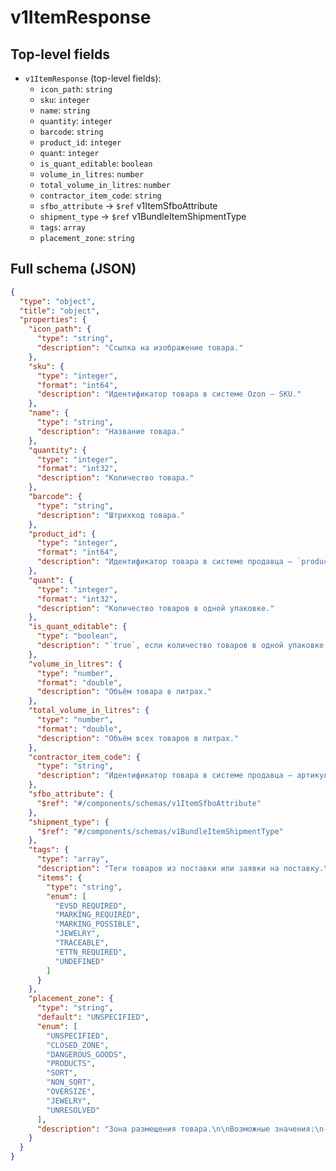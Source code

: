 # v1ItemResponse

## Top-level fields
- `v1ItemResponse` (top-level fields):
  - `icon_path`: `string`
  - `sku`: `integer`
  - `name`: `string`
  - `quantity`: `integer`
  - `barcode`: `string`
  - `product_id`: `integer`
  - `quant`: `integer`
  - `is_quant_editable`: `boolean`
  - `volume_in_litres`: `number`
  - `total_volume_in_litres`: `number`
  - `contractor_item_code`: `string`
  - `sfbo_attribute` → `$ref` v1ItemSfboAttribute
  - `shipment_type` → `$ref` v1BundleItemShipmentType
  - `tags`: `array`
  - `placement_zone`: `string`

## Full schema (JSON)
```json
{
  "type": "object",
  "title": "object",
  "properties": {
    "icon_path": {
      "type": "string",
      "description": "Ссылка на изображение товара."
    },
    "sku": {
      "type": "integer",
      "format": "int64",
      "description": "Идентификатор товара в системе Ozon — SKU."
    },
    "name": {
      "type": "string",
      "description": "Название товара."
    },
    "quantity": {
      "type": "integer",
      "format": "int32",
      "description": "Количество товара."
    },
    "barcode": {
      "type": "string",
      "description": "Штрихкод товара."
    },
    "product_id": {
      "type": "integer",
      "format": "int64",
      "description": "Идентификатор товара в системе продавца — `product_id`."
    },
    "quant": {
      "type": "integer",
      "format": "int32",
      "description": "Количество товаров в одной упаковке."
    },
    "is_quant_editable": {
      "type": "boolean",
      "description": "`true`, если количество товаров в одной упаковке можно изменить.\n"
    },
    "volume_in_litres": {
      "type": "number",
      "format": "double",
      "description": "Объём товара в литрах."
    },
    "total_volume_in_litres": {
      "type": "number",
      "format": "double",
      "description": "Объём всех товаров в литрах."
    },
    "contractor_item_code": {
      "type": "string",
      "description": "Идентификатор товара в системе продавца — артикул."
    },
    "sfbo_attribute": {
      "$ref": "#/components/schemas/v1ItemSfboAttribute"
    },
    "shipment_type": {
      "$ref": "#/components/schemas/v1BundleItemShipmentType"
    },
    "tags": {
      "type": "array",
      "description": "Теги товаров из поставки или заявки на поставку.\n\nВозможные значения:\n- `EVSD_REQUIRED` — товар с сертификацией «Меркурий»;\n- `MARKING_REQUIRED` — товар с обязательной маркировкой «Честный ЗНАК»;\n- `MARKING_POSSIBLE` — товар с возможной маркировкой «Честный ЗНАК»;\n- `JEWELRY` — товар с признаком ювелирного изделия;\n- `TRACEABLE` — товар с признаком прослеживаемости;\n- `ETTN_REQUIRED` — товар с признаком прослеживаемости, для которого необходима электронная ТТН;\n- `UNDEFINED` — неизвестный тег.\n",
      "items": {
        "type": "string",
        "enum": [
          "EVSD_REQUIRED",
          "MARKING_REQUIRED",
          "MARKING_POSSIBLE",
          "JEWELRY",
          "TRACEABLE",
          "ETTN_REQUIRED",
          "UNDEFINED"
        ]
      }
    },
    "placement_zone": {
      "type": "string",
      "default": "UNSPECIFIED",
      "enum": [
        "UNSPECIFIED",
        "CLOSED_ZONE",
        "DANGEROUS_GOODS",
        "PRODUCTS",
        "SORT",
        "NON_SORT",
        "OVERSIZE",
        "JEWELRY",
        "UNRESOLVED"
      ],
      "description": "Зона размещения товара.\n\nВозможные значения:\n- `UNSPECIFIED` — зона не указана;\n- `CLOSED_ZONE` — закрытая зона;\n- `DANGEROUS_GOODS` — товар 2–4 класса опасности;\n- `PRODUCTS` — продукты;\n- `SORT` — сортируемый товар;\n- `NON_SORT` — несортируемый товар;\n- `OVERSIZE` — крупногабаритный товар;\n- `JEWELRY` — ювелирные изделия;\n- `UNRESOLVED` — неизвестная зона.\n"
    }
  }
}
```
